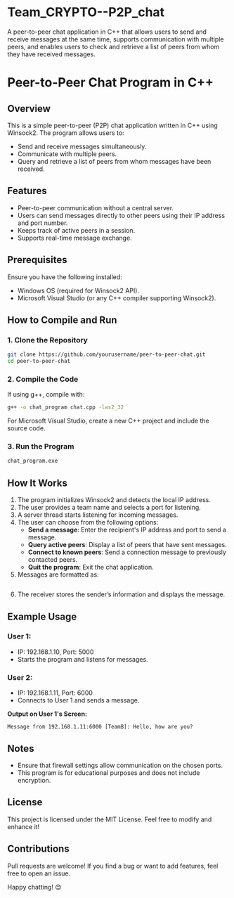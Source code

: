 # Team_CRYPTO--P2P_chat
 A peer-to-peer chat application in C++ that allows users to send and receive messages at the same time, supports communication with multiple peers, and enables users to check and retrieve a list of peers from whom they have received messages.

# Peer-to-Peer Chat Program in C++

## Overview
This is a simple peer-to-peer (P2P) chat application written in C++ using Winsock2. The program allows users to:
- Send and receive messages simultaneously.
- Communicate with multiple peers.
- Query and retrieve a list of peers from whom messages have been received.

## Features
- Peer-to-peer communication without a central server.
- Users can send messages directly to other peers using their IP address and port number.
- Keeps track of active peers in a session.
- Supports real-time message exchange.

## Prerequisites
Ensure you have the following installed:
- Windows OS (required for Winsock2 API).
- Microsoft Visual Studio (or any C++ compiler supporting Winsock2).

## How to Compile and Run

### 1. Clone the Repository
```sh
git clone https://github.com/yourusername/peer-to-peer-chat.git
cd peer-to-peer-chat
```

### 2. Compile the Code
If using g++, compile with:
```sh
g++ -o chat_program chat.cpp -lws2_32
```
For Microsoft Visual Studio, create a new C++ project and include the source code.

### 3. Run the Program
```sh
chat_program.exe
```

## How It Works
1. The program initializes Winsock2 and detects the local IP address.
2. The user provides a team name and selects a port for listening.
3. A server thread starts listening for incoming messages.
4. The user can choose from the following options:
   - **Send a message**: Enter the recipient's IP address and port to send a message.
   - **Query active peers**: Display a list of peers that have sent messages.
   - **Connect to known peers**: Send a connection message to previously contacted peers.
   - **Quit the program**: Exit the chat application.
5. Messages are formatted as:
   ``` sender_IP:port team_name message
   ```
6. The receiver stores the sender’s information and displays the message.

## Example Usage
### User 1:
- IP: 192.168.1.10, Port: 5000
- Starts the program and listens for messages.

### User 2:
- IP: 192.168.1.11, Port: 6000
- Connects to User 1 and sends a message.

**Output on User 1's Screen:**
```
Message from 192.168.1.11:6000 [TeamB]: Hello, how are you?
```

## Notes
- Ensure that firewall settings allow communication on the chosen ports.
- This program is for educational purposes and does not include encryption.

## License
This project is licensed under the MIT License. Feel free to modify and enhance it!

## Contributions
Pull requests are welcome! If you find a bug or want to add features, feel free to open an issue.

Happy chatting! 😊

